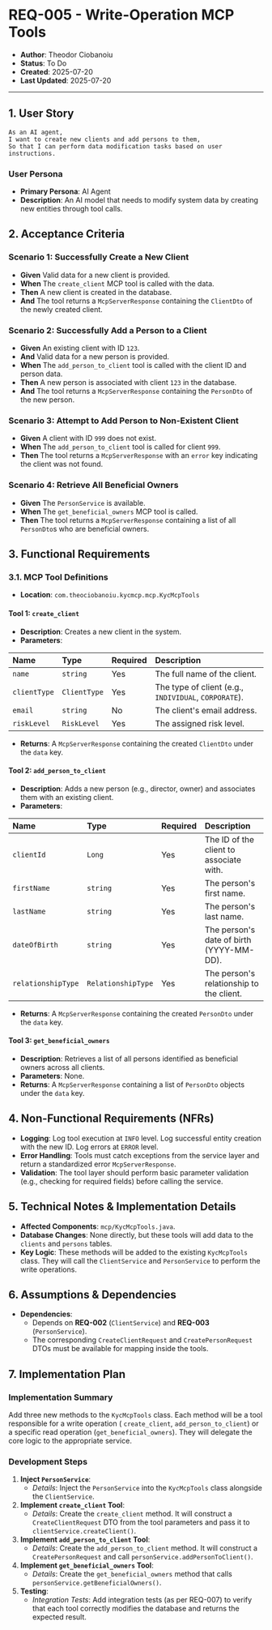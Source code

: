 # REQ-005 - Write-Operation MCP Tools

- **Author**: Theodor Ciobanoiu
- **Status**: To Do
- **Created**: 2025-07-20
- **Last Updated**: 2025-07-20

---

## 1. User Story

```
As an AI agent,
I want to create new clients and add persons to them,
So that I can perform data modification tasks based on user instructions.
```

### User Persona

- **Primary Persona**: AI Agent
- **Description**: An AI model that needs to modify system data by creating new entities through tool calls.

## 2. Acceptance Criteria

### Scenario 1: Successfully Create a New Client

- **Given** Valid data for a new client is provided.
- **When** The `create_client` MCP tool is called with the data.
- **Then** A new client is created in the database.
- **And** The tool returns a `McpServerResponse` containing the `ClientDto` of the newly created client.

### Scenario 2: Successfully Add a Person to a Client

- **Given** An existing client with ID `123`.
- **And** Valid data for a new person is provided.
- **When** The `add_person_to_client` tool is called with the client ID and person data.
- **Then** A new person is associated with client `123` in the database.
- **And** The tool returns a `McpServerResponse` containing the `PersonDto` of the new person.

### Scenario 3: Attempt to Add Person to Non-Existent Client

- **Given** A client with ID `999` does not exist.
- **When** The `add_person_to_client` tool is called for client `999`.
- **Then** The tool returns a `McpServerResponse` with an `error` key indicating the client was not found.

### Scenario 4: Retrieve All Beneficial Owners

- **Given** The `PersonService` is available.
- **When** The `get_beneficial_owners` MCP tool is called.
- **Then** The tool returns a `McpServerResponse` containing a list of all `PersonDto`s who are beneficial owners.

## 3. Functional Requirements

### 3.1. MCP Tool Definitions

- **Location**: `com.theociobanoiu.kycmcp.mcp.KycMcpTools`

#### Tool 1: `create_client`

- **Description**: Creates a new client in the system.
- **Parameters**:

| Name         | Type         | Required | Description                                           |
|:-------------|:-------------|:---------|:------------------------------------------------------|
| `name`       | `string`     | Yes      | The full name of the client.                          |
| `clientType` | `ClientType` | Yes      | The type of client (e.g., `INDIVIDUAL`, `CORPORATE`). |
| `email`      | `string`     | No       | The client's email address.                           |
| `riskLevel`  | `RiskLevel`  | Yes      | The assigned risk level.                              |

- **Returns**: A `McpServerResponse` containing the created `ClientDto` under the `data` key.

#### Tool 2: `add_person_to_client`

- **Description**: Adds a new person (e.g., director, owner) and associates them with an existing client.
- **Parameters**:

| Name               | Type               | Required | Description                              |
|:-------------------|:-------------------|:---------|:-----------------------------------------|
| `clientId`         | `Long`             | Yes      | The ID of the client to associate with.  |
| `firstName`        | `string`           | Yes      | The person's first name.                 |
| `lastName`         | `string`           | Yes      | The person's last name.                  |
| `dateOfBirth`      | `string`           | Yes      | The person's date of birth (YYYY-MM-DD). |
| `relationshipType` | `RelationshipType` | Yes      | The person's relationship to the client. |

- **Returns**: A `McpServerResponse` containing the created `PersonDto` under the `data` key.

#### Tool 3: `get_beneficial_owners`

- **Description**: Retrieves a list of all persons identified as beneficial owners across all clients.
- **Parameters**: None.
- **Returns**: A `McpServerResponse` containing a list of `PersonDto` objects under the `data` key.

## 4. Non-Functional Requirements (NFRs)

- **Logging**: Log tool execution at `INFO` level. Log successful entity creation with the new ID. Log errors at `ERROR`
  level.
- **Error Handling**: Tools must catch exceptions from the service layer and return a standardized error
  `McpServerResponse`.
- **Validation**: The tool layer should perform basic parameter validation (e.g., checking for required fields) before
  calling the service.

## 5. Technical Notes & Implementation Details

- **Affected Components**: `mcp/KycMcpTools.java`.
- **Database Changes**: None directly, but these tools will add data to the `clients` and `persons` tables.
- **Key Logic**: These methods will be added to the existing `KycMcpTools` class. They will call the `ClientService` and
  `PersonService` to perform the write operations.

## 6. Assumptions & Dependencies

- **Dependencies**:
    - Depends on **REQ-002** (`ClientService`) and **REQ-003** (`PersonService`).
    - The corresponding `CreateClientRequest` and `CreatePersonRequest` DTOs must be available for mapping inside the
      tools.

## 7. Implementation Plan

### Implementation Summary

Add three new methods to the `KycMcpTools` class. Each method will be a tool responsible for a write operation (
`create_client`, `add_person_to_client`) or a specific read operation (`get_beneficial_owners`). They will delegate the
core logic to the appropriate service.

### Development Steps

1. **Inject `PersonService`**:
    - *Details*: Inject the `PersonService` into the `KycMcpTools` class alongside the `ClientService`.
2. **Implement `create_client` Tool**:
    - *Details*: Create the `create_client` method. It will construct a `CreateClientRequest` DTO from the tool
      parameters and pass it to `clientService.createClient()`.
3. **Implement `add_person_to_client` Tool**:
    - *Details*: Create the `add_person_to_client` method. It will construct a `CreatePersonRequest` and call
      `personService.addPersonToClient()`.
4. **Implement `get_beneficial_owners` Tool**:
    - *Details*: Create the `get_beneficial_owners` method that calls `personService.getBeneficialOwners()`.
5. **Testing**:
    - *Integration Tests*: Add integration tests (as per REQ-007) to verify that each tool correctly modifies the
      database and returns the expected result.

